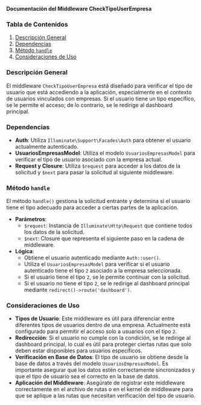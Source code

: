 **Documentación del Middleware CheckTipoUserEmpresa**

### Tabla de Contenidos
1. [Descripción General](#descripción-general)
2. [Dependencias](#dependencias)
3. [Método `handle`](#método-handle)
4. [Consideraciones de Uso](#consideraciones-de-uso)

### Descripción General
El middleware `CheckTipoUserEmpresa` está diseñado para verificar el tipo de usuario que está accediendo a la aplicación, especialmente en el contexto de usuarios vinculados con empresas. Si el usuario tiene un tipo específico, se le permite el acceso; de lo contrario, se le redirige al dashboard principal.

### Dependencias
- **Auth**: Utiliza `Illuminate\Support\Facades\Auth` para obtener el usuario actualmente autenticado.
- **UsuariosEmpresasModel**: Utiliza el modelo `UsuariosEmpresasModel` para verificar el tipo de usuario asociado con la empresa actual.
- **Request y Closure**: Utiliza `$request` para acceder a los datos de la solicitud y `$next` para pasar la solicitud al siguiente middleware.

### Método `handle`
El método `handle()` gestiona la solicitud entrante y determina si el usuario tiene el tipo adecuado para acceder a ciertas partes de la aplicación.

- **Parámetros**:
  - `$request`: Instancia de `Illuminate\Http\Request` que contiene todos los datos de la solicitud.
  - `$next`: Closure que representa el siguiente paso en la cadena de middleware.
- **Lógica**:
  - Obtiene el usuario autenticado mediante `Auth::user()`.
  - Utiliza el `UsuariosEmpresasModel` para verificar si el usuario autenticado tiene el tipo `2` asociado a la empresa seleccionada.
  - Si el usuario tiene el tipo `2`, se le permite continuar con la solicitud.
  - Si el usuario no tiene el tipo `2`, se le redirige al dashboard principal mediante `redirect()->route('dashboard')`.

### Consideraciones de Uso
- **Tipos de Usuario**: Este middleware es útil para diferenciar entre diferentes tipos de usuarios dentro de una empresa. Actualmente está configurado para permitir el acceso solo a usuarios con el tipo `2`.
- **Redirección**: Si el usuario no cumple con la condición, se le redirige al dashboard principal, lo cual es útil para proteger ciertas rutas que solo deben estar disponibles para usuarios específicos.
- **Verificación en Base de Datos**: El tipo de usuario se obtiene desde la base de datos a través del modelo `UsuariosEmpresasModel`. Es importante asegurar que los datos estén correctamente sincronizados y que el tipo de usuario sea el correcto en la base de datos.
- **Aplicación del Middleware**: Asegúrate de registrar este middleware correctamente en el archivo de rutas o en el kernel de middleware para que se aplique a las rutas que necesitan verificación del tipo de usuario.

